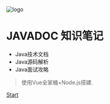 ![logo](https://docsify.js.org/_media/icon.svg)

# JAVADOC 知识笔记

* Java技术文档
* Java源码解析
* Java面试攻略


> 使用Vue全家桶+Node.js搭建.

[Start](/README)